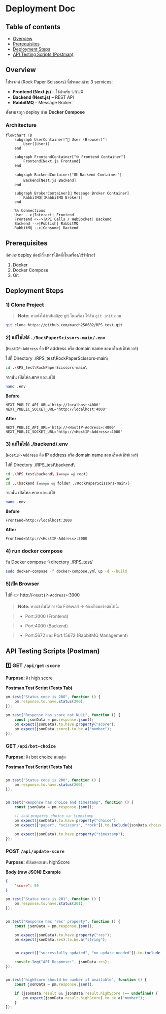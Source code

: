 # Deployment Doc

## Table of contents
- [Overview](#overview)
- [Prerequisites](#prerequisites)
- [Deployment Steps](#deployment-steps)
- [API Testing Scripts (Postman)](#api-testing-scripts-postman)


## Overview 
โปรเจกต์ (Rock Paper Scissors) นี้ประกอบด้วย 3 services:

- **Frontend (Next.js)** – ใช้สำหรับ UI/UX  
- **Backend (Nest.js)** – REST API  
- **RabbitMQ** – Message Broker  

ทั้งสามจะถูก deploy ผ่าน **Docker Compose**
### Architecture
```mermaid
flowchart TD
    subgraph UserContainer["🧑 User (Browser)"]
        User((User))
    end

    subgraph FrontendContainer["🌐 Frontend Container"]
        Frontend[Next.js Frontend]
    end

    subgraph BackendContainer["🟦 Backend Container"]
        Backend[Nest.js Backend]
    end

    subgraph BrokerContainer[📩 Message Broker Container]
        RabbitMQ[(RabbitMQ Broker)]
    end

    %% Connections
    User -->|Interact| Frontend
    Frontend <-->|API Calls / WebSocket| Backend
    Backend -->|Publish| RabbitMQ
    RabbitMQ -->|Consume| Backend
```


## Prerequisites
ก่อนจะ deploy ต้องมีสิ่งเหล่านี้ติดตั้งในเครื่อง/เซิร์ฟเวอร์
1. Docker  
2. Docker Compose  
3. Git  



## Deployment Steps

### 1) Clone Project
> **Note:** หากยังไม่ initialize git ในเครื่อง ให้รัน `git init` ก่อน
```bash
git clone https://github.com/march250602/RPS_test.git

```
### 2) แก้ไขไฟล์ `./RockPaperScissors-main/.env`  
(`HostIP-Address` คือ IP address หรือ domain name ของเครื่อง/เซิร์ฟเวอร์)

ไปที่ Directory .\RPS_test\RockPaperScissors-main\
```bash
cd .\RPS_test\RockPaperScissors-main\
```
จากนั้น เปิดไฟล.env และแก้ไข้
```bash
nano .env
```
**Before**
```env
NEXT_PUBLIC_API_URL='http://localhost:4000'
NEXT_PUBLIC_SOCKET_URL='http://localhost:4000'
```
**After**
```env
NEXT_PUBLIC_API_URL='http://<HostIP-Address>:4000'
NEXT_PUBLIC_SOCKET_URL='http://<HostIP-Address>:4000'
```
### 3) แก้ไขไฟล์ ./backend/.env 
(`HostIP-Address` คือ IP address หรือ domain name ของเครื่อง/เซิร์ฟเวอร์)

ไปที่ Directory .\RPS_test\backend\
```bash
cd .\RPS_test\backend\ (หากคุณ อยู่ root)
or
cd ..\backend (หากคุณ อยู่ folder ./RockPaperScissors-main/)
```
จากนั้น เปิดไฟล.env และแก้ไข้
```bash
nano .env
```
**Before**
```env
Frontend=http://localhost:3000
```
**After**
```env
Frontend=http://<HostIP-Address>:3000
```


### 4) run docker compose
รัน Docker compose ที่ directory ./RPS_test/
```bash
sudo docker-compose -f docker-compose.yml up -d --build
```
### 5)เปิด Browser 
ไปที่
👉 http://`<HostIP-Address>`:3000 
> **Note:** หากเข้าไม่ได้ อาจติด Firewall → ต้องเปิดพอร์ตต่อไปนี้:

> - Port:3000 (Frontend)

> - Port:4000 (Backend)

> - Port:5672 และ Port:15672 (RabbitMQ Management)



## API Testing Scripts (Postman)

### 1️⃣ GET `/api/get-score`
**Purpose:** ดึง high score  

**Postman Test Script (Tests Tab)**

```javascript
pm.test("Status code is 200", function () {
    pm.response.to.have.status(200);
});

pm.test("Response has score not NULL", function () {
    const jsonData = pm.response.json();
    pm.expect(jsonData).to.have.property("score");
    pm.expect(jsonData.score).to.be.a("number");
});
```

### GET `/api/bot-choice`
**Purpose:** ดึง bot choice แบบสุ่ม  

**Postman Test Script (Tests Tab)**

```javascript

pm.test("Status code is 200", function () {
    pm.response.to.have.status(200);
});


pm.test("Response has choice and timestamp", function () {
    const jsonData = pm.response.json();

    // ต้องมี property choice และ timestamp
    pm.expect(jsonData).to.have.property("choice");
    pm.expect(["paper", "scissors", "rock"]).to.include(jsonData.choice);

    pm.expect(jsonData).to.have.property("timestamp");
});

```


### POST `/api/update-score`
**Purpose:** อัปเดตคะแนน highScore  

**Body (raw JSON) Example**
```json
{
    "score": 50
}
```
```javascript
pm.test("Status code is 201", function () {
    pm.response.to.have.status(201);
});


pm.test("Response has 'res' property", function () {
    const jsonData = pm.response.json();

    pm.expect(jsonData).to.have.property("res");
    pm.expect(jsonData.res).to.be.a("string");

    
    pm.expect(["successfully updated", "no update needed"]).to.include(jsonData.res);

    console.log("API Response:", jsonData.res);
});


pm.test("highScore should be number if available", function () {
    const jsonData = pm.response.json();

    if (jsonData.result && jsonData.result.highScore !== undefined) {
        pm.expect(jsonData.result.highScore).to.be.a("number");
    }
});
